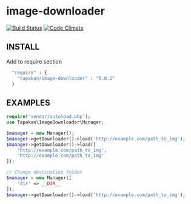 # image-downloader
[![Build Status](https://travis-ci.org/Tapakan/image-downloader.svg?branch=master)](https://travis-ci.org/Tapakan/image-downloader)
[![Code Climate](https://codeclimate.com/github/Tapakan/image-downloader/badges/gpa.svg)](https://codeclimate.com/github/Tapakan/image-downloader)


## INSTALL
Add to require section
```php
  "require" : {
    "tapakan/image-downloader" : "0.0.1"
  }
```

## EXAMPLES

```php
require('vendor/autoload.php');
use Tapakan\ImageDownloader\Manager;

$manager = new Manager();
$manager->getDownloader()->load('http://example.com/path_to_img');
$manager->getDownloader()->load([
    'http://example.com/path_to_img',
    'http://example.com/path_to_img'
]);

// Change destination folder
$manager = new Manager([
    'dir' => __DIR__
]);
$manager->getDownloader()->load('http://example.com/path_to_img');
```
